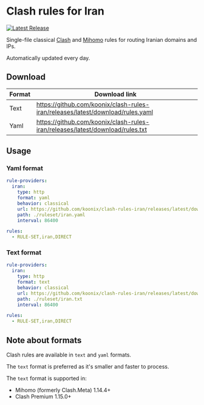 # Clash rules for Iran

[![Latest Release](https://img.shields.io/github/release-date/koonix/clash-rules-iran?display_date=published_at&label=Latest%20Release&color=%23347d39)](https://github.com/koonix/clash-rules-iran/releases)

Single-file classical
[Clash](https://github.com/topics/clash)
and [Mihomo](https://github.com/MetaCubeX/mihomo/tree/Meta)
rules for routing Iranian domains and IPs.

Automatically updated every day.

## Download

| Format | Download link |
|--------|---------------|
| Text   | https://github.com/koonix/clash-rules-iran/releases/latest/download/rules.yaml |
| Yaml   | https://github.com/koonix/clash-rules-iran/releases/latest/download/rules.txt |

## Usage

### Yaml format

```yaml
rule-providers:
  iran:
    type: http
    format: yaml
    behavior: classical
    url: https://github.com/koonix/clash-rules-iran/releases/latest/download/rules.yaml
    path: ./ruleset/iran.yaml
    interval: 86400

rules:
  - RULE-SET,iran,DIRECT
```

### Text format

```yaml
rule-providers:
  iran:
    type: http
    format: text
    behavior: classical
    url: https://github.com/koonix/clash-rules-iran/releases/latest/download/rules.txt
    path: ./ruleset/iran.txt
    interval: 86400

rules:
  - RULE-SET,iran,DIRECT
```

## Note about formats

Clash rules are available in `text` and `yaml` formats.

The `text` format is preferred as it's smaller and faster to process.

The `text` format is supported in:

- Mihomo (formerly Clash.Meta) 1.14.4+
- Clash Premium 1.15.0+
